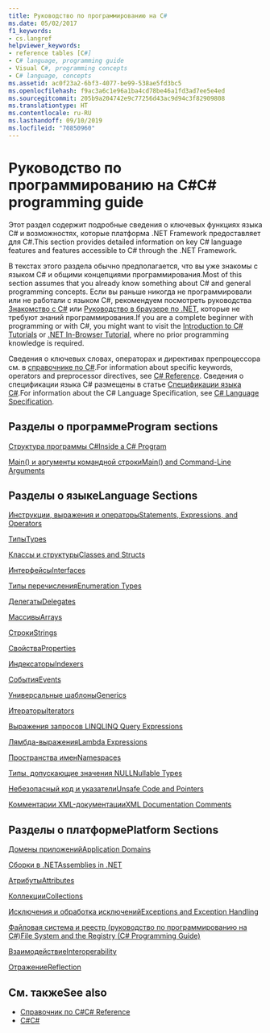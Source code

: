 ```yaml
---
title: Руководство по программированию на C#
ms.date: 05/02/2017
f1_keywords:
- cs.langref
helpviewer_keywords:
- reference tables [C#]
- C# language, programming guide
- Visual C#, programming concepts
- C# language, concepts
ms.assetid: ac0f23a2-6bf3-4077-be99-538ae5fd3bc5
ms.openlocfilehash: f9ac3a6c1e96a1ba4cd78be46a1fd3ad7ee5e4ed
ms.sourcegitcommit: 205b9a204742e9c77256d43ac9d94c3f82909808
ms.translationtype: HT
ms.contentlocale: ru-RU
ms.lasthandoff: 09/10/2019
ms.locfileid: "70850960"
---
```

# <a name="c-programming-guide"></a><span data-ttu-id="ea1d5-102">Руководство по программированию на C#</span><span class="sxs-lookup"><span data-stu-id="ea1d5-102">C# programming guide</span></span>
<span data-ttu-id="ea1d5-103">Этот раздел содержит подробные сведения о ключевых функциях языка C# и возможностях, которые платформа .NET Framework предоставляет для C#.</span><span class="sxs-lookup"><span data-stu-id="ea1d5-103">This section provides detailed information on key C# language features and features accessible to C# through the .NET Framework.</span></span>  
  
 <span data-ttu-id="ea1d5-104">В текстах этого раздела обычно предполагается, что вы уже знакомы с языком C# и общими концепциями программирования.</span><span class="sxs-lookup"><span data-stu-id="ea1d5-104">Most of this section assumes that you already know something about C# and general programming concepts.</span></span> <span data-ttu-id="ea1d5-105">Если вы раньше никогда не программировали или не работали с языком C#, рекомендуем посмотреть руководства [Знакомство с C#](../tutorials/intro-to-csharp/index.md) или [Руководство в браузере по .NET](https://dotnet.microsoft.com/learn/dotnet/in-browser-tutorial/1), которые не требуют знаний программирования.</span><span class="sxs-lookup"><span data-stu-id="ea1d5-105">If you are a complete beginner with programming or with C#, you might want to visit the [Introduction to C# Tutorials](../tutorials/intro-to-csharp/index.md) or [.NET In-Browser Tutorial](https://dotnet.microsoft.com/learn/dotnet/in-browser-tutorial/1), where no prior programming knowledge is required.</span></span>  
  
 <span data-ttu-id="ea1d5-106">Сведения о ключевых словах, операторах и директивах препроцессора см. в [справочнике по C#](../language-reference/index.md).</span><span class="sxs-lookup"><span data-stu-id="ea1d5-106">For information about specific keywords, operators and preprocessor directives, see [C# Reference](../language-reference/index.md).</span></span> <span data-ttu-id="ea1d5-107">Сведения о спецификации языка C# размещены в статье [Спецификации языка C#](../language-reference/language-specification/index.md).</span><span class="sxs-lookup"><span data-stu-id="ea1d5-107">For information about the C# Language Specification, see [C# Language Specification](../language-reference/language-specification/index.md).</span></span>  
  
## <a name="program-sections"></a><span data-ttu-id="ea1d5-108">Разделы о программе</span><span class="sxs-lookup"><span data-stu-id="ea1d5-108">Program sections</span></span>

[<span data-ttu-id="ea1d5-109">Структура программы C#</span><span class="sxs-lookup"><span data-stu-id="ea1d5-109">Inside a C# Program</span></span>](./inside-a-program/index.md)  
  
[<span data-ttu-id="ea1d5-110">Main() и аргументы командной строки</span><span class="sxs-lookup"><span data-stu-id="ea1d5-110">Main() and Command-Line Arguments</span></span>](./main-and-command-args/index.md)  
 
## <a name="language-sections"></a><span data-ttu-id="ea1d5-111">Разделы о языке</span><span class="sxs-lookup"><span data-stu-id="ea1d5-111">Language Sections</span></span>  
[<span data-ttu-id="ea1d5-112">Инструкции, выражения и операторы</span><span class="sxs-lookup"><span data-stu-id="ea1d5-112">Statements, Expressions, and Operators</span></span>](./statements-expressions-operators/index.md)  

 [<span data-ttu-id="ea1d5-113">Типы</span><span class="sxs-lookup"><span data-stu-id="ea1d5-113">Types</span></span>](./types/index.md)  

 [<span data-ttu-id="ea1d5-114">Классы и структуры</span><span class="sxs-lookup"><span data-stu-id="ea1d5-114">Classes and Structs</span></span>](./classes-and-structs/index.md)  
  
 [<span data-ttu-id="ea1d5-115">Интерфейсы</span><span class="sxs-lookup"><span data-stu-id="ea1d5-115">Interfaces</span></span>](./interfaces/index.md)  

 [<span data-ttu-id="ea1d5-116">Типы перечисления</span><span class="sxs-lookup"><span data-stu-id="ea1d5-116">Enumeration Types</span></span>](./enumeration-types.md)  
  
 [<span data-ttu-id="ea1d5-117">Делегаты</span><span class="sxs-lookup"><span data-stu-id="ea1d5-117">Delegates</span></span>](./delegates/index.md)  
 
 [<span data-ttu-id="ea1d5-118">Массивы</span><span class="sxs-lookup"><span data-stu-id="ea1d5-118">Arrays</span></span>](./arrays/index.md)  
  
 [<span data-ttu-id="ea1d5-119">Строки</span><span class="sxs-lookup"><span data-stu-id="ea1d5-119">Strings</span></span>](./strings/index.md)  
  
 [<span data-ttu-id="ea1d5-120">Свойства</span><span class="sxs-lookup"><span data-stu-id="ea1d5-120">Properties</span></span>](./classes-and-structs/properties.md)  
  
 [<span data-ttu-id="ea1d5-121">Индексаторы</span><span class="sxs-lookup"><span data-stu-id="ea1d5-121">Indexers</span></span>](./indexers/index.md)  
  
 [<span data-ttu-id="ea1d5-122">События</span><span class="sxs-lookup"><span data-stu-id="ea1d5-122">Events</span></span>](./events/index.md)  
  
 [<span data-ttu-id="ea1d5-123">Универсальные шаблоны</span><span class="sxs-lookup"><span data-stu-id="ea1d5-123">Generics</span></span>](./generics/index.md)  
  
 [<span data-ttu-id="ea1d5-124">Итераторы</span><span class="sxs-lookup"><span data-stu-id="ea1d5-124">Iterators</span></span>](./concepts/iterators.md)
  
 [<span data-ttu-id="ea1d5-125">Выражения запросов LINQ</span><span class="sxs-lookup"><span data-stu-id="ea1d5-125">LINQ Query Expressions</span></span>](./linq-query-expressions/index.md)  
  
 [<span data-ttu-id="ea1d5-126">Лямбда-выражения</span><span class="sxs-lookup"><span data-stu-id="ea1d5-126">Lambda Expressions</span></span>](./statements-expressions-operators/lambda-expressions.md)  
  
 [<span data-ttu-id="ea1d5-127">Пространства имен</span><span class="sxs-lookup"><span data-stu-id="ea1d5-127">Namespaces</span></span>](./namespaces/index.md)  
  
 [<span data-ttu-id="ea1d5-128">Типы, допускающие значения NULL</span><span class="sxs-lookup"><span data-stu-id="ea1d5-128">Nullable Types</span></span>](./nullable-types/index.md)  
  
 [<span data-ttu-id="ea1d5-129">Небезопасный код и указатели</span><span class="sxs-lookup"><span data-stu-id="ea1d5-129">Unsafe Code and Pointers</span></span>](./unsafe-code-pointers/index.md)  
  
 [<span data-ttu-id="ea1d5-130">Комментарии XML-документации</span><span class="sxs-lookup"><span data-stu-id="ea1d5-130">XML Documentation Comments</span></span>](./xmldoc/index.md)  
  
## <a name="platform-sections"></a><span data-ttu-id="ea1d5-131">Разделы о платформе</span><span class="sxs-lookup"><span data-stu-id="ea1d5-131">Platform Sections</span></span>  
 [<span data-ttu-id="ea1d5-132">Домены приложений</span><span class="sxs-lookup"><span data-stu-id="ea1d5-132">Application Domains</span></span>](../../framework/app-domains/application-domains.md)  
  
 [<span data-ttu-id="ea1d5-133">Сборки в .NET</span><span class="sxs-lookup"><span data-stu-id="ea1d5-133">Assemblies in .NET</span></span>](../../standard/assembly/index.md)  
  
 [<span data-ttu-id="ea1d5-134">Атрибуты</span><span class="sxs-lookup"><span data-stu-id="ea1d5-134">Attributes</span></span>](./concepts/attributes/index.md)  
  
 [<span data-ttu-id="ea1d5-135">Коллекции</span><span class="sxs-lookup"><span data-stu-id="ea1d5-135">Collections</span></span>](./concepts/collections.md)  
  
 [<span data-ttu-id="ea1d5-136">Исключения и обработка исключений</span><span class="sxs-lookup"><span data-stu-id="ea1d5-136">Exceptions and Exception Handling</span></span>](./exceptions/index.md)  
  
 [<span data-ttu-id="ea1d5-137">Файловая система и реестр (руководство по программированию на C#)</span><span class="sxs-lookup"><span data-stu-id="ea1d5-137">File System and the Registry (C# Programming Guide)</span></span>](./file-system/index.md)  
  
 [<span data-ttu-id="ea1d5-138">Взаимодействие</span><span class="sxs-lookup"><span data-stu-id="ea1d5-138">Interoperability</span></span>](./interop/index.md)  
  
 [<span data-ttu-id="ea1d5-139">Отражение</span><span class="sxs-lookup"><span data-stu-id="ea1d5-139">Reflection</span></span>](./concepts/reflection.md)  
  
## <a name="see-also"></a><span data-ttu-id="ea1d5-140">См. также</span><span class="sxs-lookup"><span data-stu-id="ea1d5-140">See also</span></span>

- [<span data-ttu-id="ea1d5-141">Справочник по C#</span><span class="sxs-lookup"><span data-stu-id="ea1d5-141">C# Reference</span></span>](../language-reference/index.md)
- [<span data-ttu-id="ea1d5-142">C#</span><span class="sxs-lookup"><span data-stu-id="ea1d5-142">C#</span></span>](../index.md)
